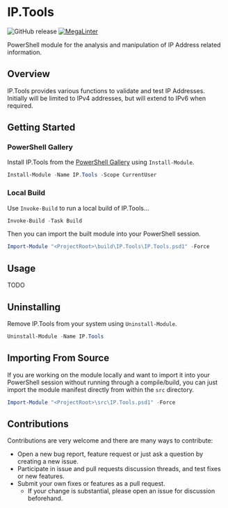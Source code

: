 # IP.Tools

![GitHub release](https://img.shields.io/github/v/release/jberkers42/ip.tools?sort=semver)
[![MegaLinter](https://github.com/IPSecMSSP/ip.tools/workflows/MegaLinter/badge.svg?branch=main)](https://github.com/IPSecMSSP/ip.tools/actions?query=workflow%3AMegaLinter+branch%3Amain)

PowerShell module for the analysis and manipulation of IP Address related information.

## Overview

IP.Tools provides various functions to validate and test IP Addresses.  Initially will be limited to IPv4 addresses, but will extend to IPv6 when required.

## Getting Started

### PowerShell Gallery

Install IP.Tools from the [PowerShell Gallery](https://www.powershellgallery.com/) using `Install-Module`.

```powershell
Install-Module -Name IP.Tools -Scope CurrentUser
```

### Local Build

Use `Invoke-Build` to run a local build of IP.Tools...

```powershell
Invoke-Build -Task Build
```

Then you can import the built module into your PowerShell session.

```powershell
Import-Module "<ProjectRoot>\build\IP.Tools\IP.Tools.psd1" -Force
```

## Usage

TODO

## Uninstalling

Remove IP.Tools from your system using `Uninstall-Module`.

```powershell
Uninstall-Module -Name IP.Tools
```

## Importing From Source

If you are working on the module locally and want to import it into your PowerShell session without running through a compile/build, you can just import the module manifest directly from within the ```src``` directory.

```powershell
Import-Module "<ProjectRoot>\src\IP.Tools.psd1" -Force
```

## Contributions

Contributions are very welcome and there are many ways to contribute:

- Open a new bug report, feature request or just ask a question by creating a new issue.
- Participate in issue and pull requests discussion threads, and test fixes or new features.
- Submit your own fixes or features as a pull request.
  - If your change is substantial, please open an issue for discussion beforehand.
